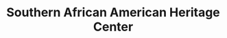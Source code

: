 ---
layout: repo
title: "Southern African American Heritage Center"
id: 1980
permalink: repos/1980/
---